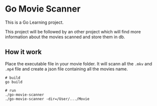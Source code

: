 # Go Movie Scanner

This is a Go Learning project.

This project will be followed by an other project which will find more information about the movies scanned and store them in db.

## How it work

Place the executable file in your movie folder. It will scann all the `.mkv` and `.mp4` file and create a json file containing all the movies name.

```shell
# build
go build

# run
./go-movie-scanner
./go-movie-scanner -dir=/User/.../Movie
```
